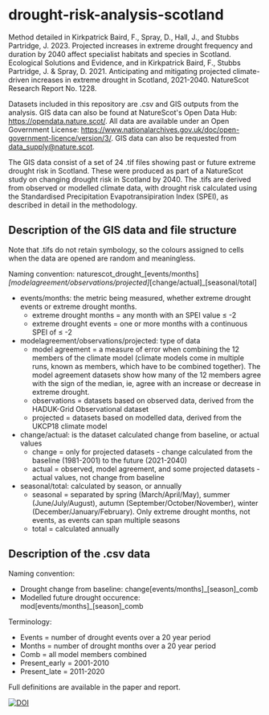 # drought-risk-analysis-scotland 

Method detailed in Kirkpatrick Baird, F., Spray, D., Hall, J., and Stubbs Partridge, J. 2023. Projected increases in extreme drought frequency and duration by 2040 affect specialist habitats and species in Scotland. Ecological Solutions and Evidence, and in Kirkpatrick Baird, F., Stubbs Partridge, J. & Spray, D. 2021. Anticipating and mitigating projected climate-driven increases in extreme drought in Scotland, 2021-2040. NatureScot Research Report No. 1228. 

Datasets included in this repository are .csv and GIS outputs from the analysis. GIS data can also be found at NatureScot's Open Data Hub: https://opendata.nature.scot/. All data are available under an Open Government License: https://www.nationalarchives.gov.uk/doc/open-government-licence/version/3/. GIS data can also be requested from data_supply@nature.scot.

The GIS data consist of a set of 24 .tif files showing past or future extreme drought risk in Scotland. These were produced as part of a NatureScot study on 
changing drought risk in Scotland by 2040. The .tifs are derived from observed or modelled climate data, with drought risk calculated using the Standardised
Precipitation Evapotransipiration Index (SPEI), as described in detail in the methodology. 

## Description of the GIS data and file structure

Note that .tifs do not retain symbology, so the colours assigned to cells when the data are opened are random and meaningless. 

Naming convention: naturescot_drought_[events/months]_[modelagreement/observations/projected]_[change/actual]_[seasonal/total]

- events/months: the metric being measured, whether extreme drought events or extreme drought months.
    - extreme drought months = any month with an SPEI value ≤ -2
    - extreme drought events = one or more months with a continuous SPEI of ≤ -2
- modelagreement/observations/projected: type of data
    - model agreement = a measure of error when combining the 12 members of the climate model (climate models come in multiple runs, known as members, which have to be combined together). The model agreement datasets show how many of the 12 members agree with the sign of the median, ie, agree with an increase or decrease in extreme drought.
    - observations = datasets based on observed data, derived from the HADUK-Grid Observational dataset
    - projected = datasets based on modelled data, derived from the UKCP18 climate model
- change/actual: is the dataset calculated change from baseline, or actual values
    - change = only for projected datasets - change calculated from the baseline (1981-2001) to the future (2021-2040)
    - actual = observed, model agreement, and some projected datasets - actual values, not change from baseline
- seasonal/total: calculated by season, or annually
    - seasonal = separated by spring (March/April/May), summer (June/July/August), autumn (September/October/November), winter (December/January/February). Only extreme drought months, not events, as events can span multiple seasons
    - total = calculated annually

## Description of the .csv data

Naming convention:
- Drought change from baseline: change[events/months]_[season]_comb
- Modelled future drought occurence: mod[events/months]_[season]_comb

Terminology:
- Events = number of drought events over a 20 year period 
- Months = number of drought months over a 20 year period
- Comb = all model members combined
- Present_early = 2001-2010
- Present_late = 2011-2020

Full definitions are available in the paper and report.

[![DOI](https://zenodo.org/badge/622171704.svg)](https://zenodo.org/badge/latestdoi/622171704)
